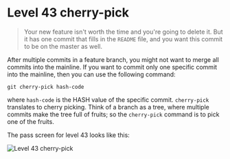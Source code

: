 
# Level 43 cherry-pick

> Your new feature isn't worth the time and you're going to delete it. But it has one commit that fills in the `README` file, and you want this commit to be on the master as well.

After multiple commits in a feature branch, you might not want to merge all commits into the mainline. If you want to commit only one specific commit into the mainline, then you can use the following command:

```shell
git cherry-pick hash-code
```

where `hash-code` is the HASH value of the specific commit. `cherry-pick` translates to cherry picking. Think of a branch as a tree, where multiple commits make the tree full of fruits; so the `cherry-pick` command is to pick one of the fruits.

The pass screen for level 43 looks like this:

![Level 43 cherry-pick](images/level-43-cherry-pick.png)
